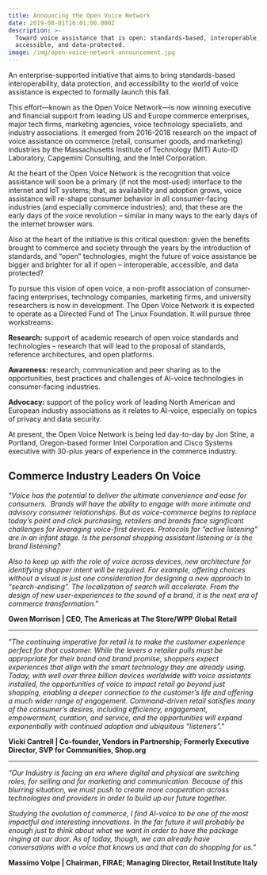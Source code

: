 ```yaml
---
title: Announcing the Open Voice Network
date: 2019-08-01T16:01:00.000Z
description: >-
  Toward voice assistance that is open: standards-based, interoperable,
  accessible, and data-protected.
image: /img/open-voice-network-announcement.jpg
---
```

An enterprise-supported initiative that aims to bring standards-based interoperability, data protection, and accessibility to the world of voice assistance is expected to formally launch this fall.

This effort—known as the Open Voice Network—is now winning executive and financial support from leading US and Europe commerce enterprises, major tech firms, marketing agencies, voice technology specialists, and industry associations. It emerged from 2016-2018 research on the impact of voice assistance on commerce (retail, consumer goods, and marketing) industries by the Massachusetts Institute of Technology (MIT) Auto-ID Laboratory, Capgemini Consulting, and the Intel Corporation.  

At the heart of the Open Voice Network is the recognition that voice assistance will soon be a primary (if not the most-used) interface to the internet and IoT systems; that, as availability and adoption grows, voice assistance will re-shape consumer behavior in all consumer-facing industries (and especially commerce industries); and, that these are the early days of the voice revolution – similar in many ways to the early days of the internet browser wars.

Also at the heart of the initiative is this critical question: given the benefits brought to commerce and society through the years by the introduction of standards, and “open” technologies, might the future of voice assistance be bigger and brighter for all if open – interoperable, accessible, and data protected?

To pursue this vision of open voice, a non-profit association of consumer-facing enterprises, technology companies, marketing firms, and university researchers is now in development. The Open Voice Network it is expected to operate as a Directed Fund of The Linux Foundation. It will pursue three workstreams:  

**Research:** support of academic research of open voice standards and technologies – research that will lead to the proposal of standards, reference architectures, and open platforms.

**Awareness:** research, communication and peer sharing as to the opportunities, best practices and challenges of AI-voice technologies in consumer-facing industries.

**Advocacy:** support of the policy work of leading North American and European industry associations as it relates to AI-voice, especially on topics of privacy and data security. 

At present, the Open Voice Network is being led day-to-day by Jon Stine, a Portland, Oregon-based former Intel Corporation and Cisco Systems executive with 30-plus years of experience in the commerce industry. 

## Commerce Industry Leaders On Voice

_"Voice has the potential to deliver the ultimate convenience and ease for consumers.  Brands will have the ability to engage with more intimate and advisory consumer relationships. But as voice-commerce begins to replace today’s point and click purchasing, retailers and brands face significant challenges for leveraging voice-first devices. Protocols for “active listening” are in an infant stage. Is the personal shopping assistant listening or is the brand listening?_

_Also to keep up with the role of voice across devices, new architecture for identifying shopper intent will be required. For example, offering choices without a visual is just one consideration for designing a new approach to “search-endising”. The localization of search will accelerate. From the design of new user-experiences to the sound of a brand, it is the next era of commerce transformation."_

**Gwen Morrison | CEO, The Americas at The Store/WPP Global Retail**

- - -

_"The continuing imperative for retail is to make the customer experience perfect for that customer. While the levers a retailer pulls must be appropriate for their brand and brand promise, shoppers expect experiences that align with the smart technology they are already using. Today, with well over three billion devices worldwide with voice assistants installed, the opportunities of voice to impact retail go beyond just shopping, enabling a deeper connection to the customer’s life and offering a much wider range of engagement. Command-driven retail satisfies many of the consumer’s desires, including efficiency, engagement, empowerment, curation, and service, and the opportunities will expand exponentially with continued adoption and ubiquitous “listeners”."_

**Vicki Cantrell | Co-founder, Vendors in Partnership; Formerly Executive Director, SVP for Communities, Shop.org**

- - -

_“Our Industry is facing an era where digital and physical are switching roles, for selling and for marketing and communication. Because of this blurring situation, we must push to create more cooperation across technologies and providers in order to build up our future together._

_Studying the evolution of commerce, I find AI-voice to be one of the most impactful and interesting innovations. In the far future it will probably be enough just to think about what we want in order to have the package ringing at our door. As of today, though, we can already have conversations with a voice that knows us and that can do shopping for us.”_

**Massimo Volpe | Chairman, FIRAE; Managing Director, Retail Institute Italy**
